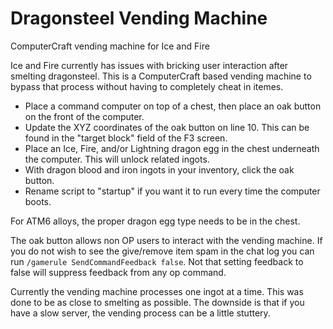 # Dragonsteel Vending Machine
ComputerCraft vending machine for Ice and Fire

Ice and Fire currently has issues with bricking user interaction after smelting dragonsteel. This is a ComputerCraft based vending machine to bypass that process without having to completely cheat in itemes.

* Place a command computer on top of a chest, then place an oak button on the front of the computer.
* Update the XYZ coordinates of the oak button on line 10. This can be found in the "target block" field of the F3 screen.
* Place an Ice, Fire, and/or Lightning dragon egg in the chest underneath the computer. This will unlock related ingots.
* With dragon blood and iron ingots in your inventory, click the oak button.
* Rename script to "startup" if you want it to run every time the computer boots.

For ATM6 alloys, the proper dragon egg type needs to be in the chest.

The oak button allows non OP users to interact with the vending machine. 
If you do not wish to see the give/remove item spam in the chat log you can run `/gamerule SendCommandFeedback false`.
Not that setting feedback to false will suppress feedback from any op command.

Currently the vending machine processes one ingot at a time. This was done to be as close to smelting as possible.
The downside is that if you have a slow server, the vending process can be a little stuttery.

